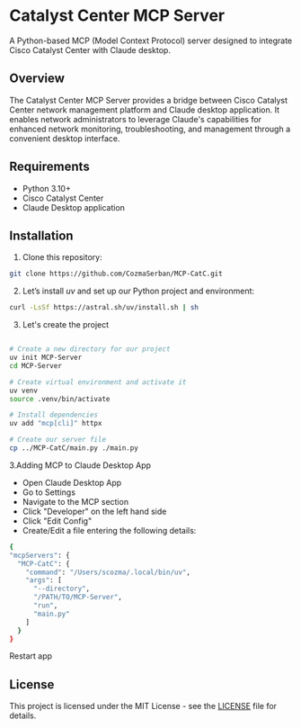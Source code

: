 # Catalyst Center MCP Server

A Python-based MCP (Model Context Protocol) server designed to integrate Cisco Catalyst Center with Claude desktop.

## Overview

The Catalyst Center MCP Server provides a bridge between Cisco Catalyst Center network management platform and Claude desktop application. It enables network administrators to leverage Claude's capabilities for enhanced network monitoring, troubleshooting, and management through a convenient desktop interface.

## Requirements

- Python 3.10+
- Cisco Catalyst Center
- Claude Desktop application 


## Installation

1. Clone this repository:
```bash
git clone https://github.com/CozmaSerban/MCP-CatC.git
```


2. Let’s install *uv* and set up our Python project and environment:
```bash
curl -LsSf https://astral.sh/uv/install.sh | sh
```

3. Let's create the project
```bash

# Create a new directory for our project
uv init MCP-Server
cd MCP-Server

# Create virtual environment and activate it
uv venv
source .venv/bin/activate

# Install dependencies
uv add "mcp[cli]" httpx

# Create our server file
cp ../MCP-CatC/main.py ./main.py
```

3.Adding MCP to Claude Desktop App
  - Open Claude Desktop App
  - Go to Settings
  - Navigate to the MCP section
  - Click "Developer" on the left hand side
  - Click "Edit Config"
  - Create/Edit a file entering the following details:
  ```bash
{
  "mcpServers": {
    "MCP-CatC": {
      "command": "/Users/scozma/.local/bin/uv",
      "args": [
        "--directory",
        "/PATH/TO/MCP-Server",
        "run",
        "main.py"
      ]
    }
  }
```
Restart app

## License

This project is licensed under the MIT License - see the [LICENSE](LICENSE) file for details.
